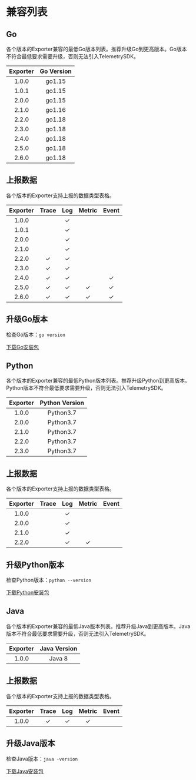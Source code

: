 # 兼容列表

## Go

各个版本的Exporter兼容的最低Go版本列表。推荐升级Go到更高版本。Go版本不符合最低要求需要升级，否则无法引入TelemetrySDK。

| Exporter | Go Version |
|:--------:|:----------:|
|  1.0.0   |   go1.15   |
|  1.0.1   |   go1.15   |
|  2.0.0   |   go1.15   |
|  2.1.0   |   go1.16   |
|  2.2.0   |   go1.18   |
|  2.3.0   |   go1.18   |
|  2.4.0   |   go1.18   |
|  2.5.0   |   go1.18   |
|  2.6.0   |   go1.18   |

## 上报数据

各个版本的Exporter支持上报的数据类型表格。

| Exporter | Trace | Log | Metric | Event |
|:--------:|:-----:|:---:|:------:|:-----:|
|  1.0.0   |       |  ✓  |        |       |
|  1.0.1   |       |  ✓  |        |       |
|  2.0.0   |       |  ✓  |        |       |
|  2.1.0   |       |  ✓  |        |       |
|  2.2.0   |   ✓   |  ✓  |        |       |
|  2.3.0   |   ✓   |  ✓  |        |       |
|  2.4.0   |   ✓   |  ✓  |        |   ✓   |
|  2.5.0   |   ✓   |  ✓  |   ✓    |   ✓   |
|  2.6.0   |   ✓   |  ✓  |   ✓    |   ✓   |

## 升级Go版本

检查Go版本：`go version`

[下载Go安装包](https://gomirrors.org/)

## Python

各个版本的Exporter兼容的最低Python版本列表。推荐升级Python到更高版本。Python版本不符合最低要求需要升级，否则无法引入TelemetrySDK。

| Exporter | Python Version |
|:--------:|:--------------:|
|  1.0.0   |   Python3.7    |
|  2.0.0   |   Python3.7    |
|  2.1.0   |   Python3.7    |
|  2.2.0   |   Python3.7    |
|  2.3.0   |   Python3.7    |

## 上报数据

各个版本的Exporter支持上报的数据类型表格。

| Exporter | Trace | Log | Metric | Event |
|:--------:|:-----:|:---:|:------:|:-----:|
|  1.0.0   |       |  ✓  |        |       |
|  2.0.0   |       |  ✓  |        |       |
|  2.1.0   |       |  ✓  |        |       |
|  2.2.0   |       |  ✓  |   ✓    |       |

## 升级Python版本

检查Python版本：`python --version`

[下载Python安装包](https://www.python.org/downloads/)

## Java

各个版本的Exporter兼容的最低Java版本列表。推荐升级Java到更高版本。Java版本不符合最低要求需要升级，否则无法引入TelemetrySDK。

| Exporter | Java Version |
|:--------:|:------------:|
|  1.0.0   |    Java 8    |

## 上报数据

各个版本的Exporter支持上报的数据类型表格。

| Exporter | Trace | Log | Metric | Event |
|:--------:|:-----:|:---:|:------:|:-----:|
|  1.0.0   |   ✓   |  ✓  |   ✓    |       |

## 升级Java版本

检查Java版本：`java -version`

[下载Java安装包](https://jdk.java.net/)